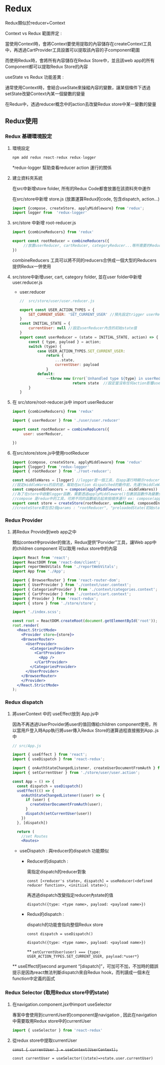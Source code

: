 # Redux

Redux類似於reducer+Context

Context vs Redux 範圍界定 : 

當使用Context時，會將Context要使用提取的內容儲存在createContext工具中，再透過CartProvider工具設置可以提取該內容的子component範圍

而使用Redux時，會將所有內容儲存在Redux Store中，並且該web app的所有Component都可以提取Redux Store的內容

useState vs Redux 功能差異 : 

通常使用Context時，會結合useState來操縱內容的變數，讓某個條件下透過setState改變Context內某一個變數的變量

在Redux中，透過reducer概念中的action去改變Redux store中某一變數的變量

## Redux使用

### Redux 基礎環境設定

1. 環境設定
    
    ```jsx
    npm add redux react-redux redux-logger
    ```
    
    *redux-logger 幫助查看reducer action 運行的關係
    
2. 建立資料夾系統
    
    在src中新增store folder, 所有的Redux Code都會放置在該資料夾中運作
    
    在src/store中新增 store.js (放置運算Redux的code, 包含dispatch, action…)
    
    ```jsx
    import {compose, createStore, applyMiddleware} from 'redux';
    import logger from  'redux-logger'
    ```
    
3. src/store 中新增 root-reducer.js
    
    ```jsx
    import {combineReducers} from 'redux'
    
    export const rootReducer = combineReducers({
         //放置userReducer, cartReducer, categoryReducer...等所需要的Reducer 
    })
    ```
    
    combineReducers 工具可以將不同的reducers合併成一個大型的Reducers提供Redux一併使用
    
4. src/store中新增user, cart, category folder, 並在user folder中新增user.reducer.js
    - user.reducer
        
        ```jsx
        //  src/store/user/user.reducer.js
        
        export const USER_ACTION_TYPES = {
            SET_CURRENT_USER: 'SET_CURRENT_USER' //預先設定trigger userReducer的條件type
        }
        const INITIAL_STATE = {
            currentUser: null //設定userReducer內含的初始state值
        }
        export const userReducer = (state = INITIAL_STATE, action) => { //state=INITIAL_STATE 設定當userReducer首次取用時的初始State內容
            const { type, payload } = action;
            switch (type) {
                case USER_ACTION_TYPES.SET_CURRENT_USER:
                    return {
                        ...state,
                        currentUser: payload
                    }
                default:
                    ~~throw new Error(`Unhandled type ${type} in userReducer`)~~
        						return state  //設定當沒有任何action影響userReducer時，回傳原先的state值
            }
        }
        
        ```
        
5. 在 src/store/root-reducer.js中 import userReducer
    
    ```jsx
    import {combineReducers} from 'redux'
    
    import { userReducer } from './user/user.reducer'
    
    export const rootReducer = combineReducers({
         user: userReducer,
    
    })
    ```
    
6. 在src/store/store.js中使用rootReducer
    
    ```jsx
    import {compose, createStore, applyMiddleware} from 'redux'
    import {logger} from 'redux-logger'
    import { rootReducer } from './root-reducer';
    
    const middleWares = [logger] //logger是一個工具，在app運行時顯示reducer action dispatched 前後的 state變化
    //設定middleWares的目的是，幫助在action dispatched的動作前，先運行middleWares, 好讓開發者可以透過logger看到state變化
    const composedEnhancers = compose(applyMiddleware(...middleWares))
    //為了在store中啟動logger函數，需要透過applyMiddleware()包裹該函數作為變數使用
    //compose 是redux中的工具，可將不同的函數組合起來按順序運行 ex: compose(applyMiddleware(logger), functionb(paras)...)
    export const store = createStore(rootReducer, undefined, composedEnhancers)
    //createStore需包含2個params : "rootReducer", "preloadedState(初始state)" 以及optional params : "enhancers"
    ```
    

### Redux Provider

1. 將Redux Provide到web app之中
    
    類似context中provider的做法，Redux提供”Porvider”工具，讓Web app中的children component 可以取用 redux store中的內容
    
    ```jsx
    import React from 'react';
    import ReactDOM from 'react-dom/client';
    import reportWebVitals from './reportWebVitals';
    import App from './App';
    
    import { BrowserRouter } from 'react-router-dom';
    import { UserProvider } from './context/user.context';
    import { CategoriesProvider } from './context/categories.context';
    import { CartProvider } from './context/cart.context';
    import { Provider } from 'react-redux';
    import { store } from './store/store';
    
    import './index.scss';
    
    const root = ReactDOM.createRoot(document.getElementById('root'));
    root.render(
      <React.StrictMode>
        <Provider store={store}>
        <BrowserRouter>
          <UserProvider>
            <CategoriesProvider>
              <CartProvider>
                <App />
              </CartProvider>
            </CategoriesProvider>
          </UserProvider>
        </BrowserRouter>
        </Provider>
      </React.StrictMode>
    );
    ```
    

### Redux dispatch

1. 將userContext 中的 useEffect放到 App.js中
    
    因為不再透過UserProvider將user的值回傳給children component使用，所以當用戶登入時App執行將user傳入Redux Store的運算過程直接搬到App..js中
    
    ```jsx
    // src/App.js
    
    import { useEffect } from 'react';
    import { useDispatch } from 'react-redux'; 
    
    import { onAuthStateChangedListener, createUserDocumentFromAuth } from './utils/firebase/firebase.utils';
    import { setCurrentUser } from './store/user/user.action';
    
    const App = () => {
      const dispatch = useDispatch()
      useEffect(() => {
        onAuthStateChangedListener((user) => {
          if (user) {
            createUserDocumentFromAuth(user);
          }
          dispatch(setCurrentUser(user))
        })
      }, [dispatch])
    
      return (
        //set Routes
        <Routes>
    ```
    
    - useDispatch : 與reducer的dispatch 功能類似
        - Reducer的dispatch :
            
            需指定dispatch的reducer對象
            
            `const [<reducer's state>, dispatch] = useReducer(<defined reducer function>, <initiial state>);`
            
            再透過dispatch改變指定reducer內state的值
            
            `dispatch({type: <type name>, payload: <payload name>})`
            
        - Redux的dispatch :
            
            dispatch的功能會指向整個Redux store
            
            `const dispatch = useDispatch()`
            
            `dispatch({type: <type name>, payload: <payload name>})`
            
            ** `setCurrentUser(user) === {type: USER_ACTION_TYPES.SET_CURRENT_USER, payload:*user*}`
            
    
    ** useEffect的second argument “[dispatch]”，可加可不加，不加時的錯誤提示是因為react無法判斷dispatch來自Redux hook，而判讀成一個未在function中定義的函式
    

### Redux Selector (取用Redux store中的state)

1. 在navigation.component.jsx中import useSelector
    
    專案中會使用到currentUser的component是navigation , 因此在navigation中需要取用Redux store中的currentUser
    
    ```jsx
    import { useSelector } from 'react-redux'
    ```
    
2. 從redux store中提取currentUser

    ~~`const { currentUser } = useContext(UserContext);`~~

    `const currentUser = useSelector((state)=>state.user.currentUser)`